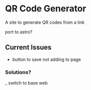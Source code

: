 # QR Code Generator

A site to generate QR codes from a link

port to astro?
## Current Issues 
- button to save not adding to page

### Solutions?
_ switch to base web
